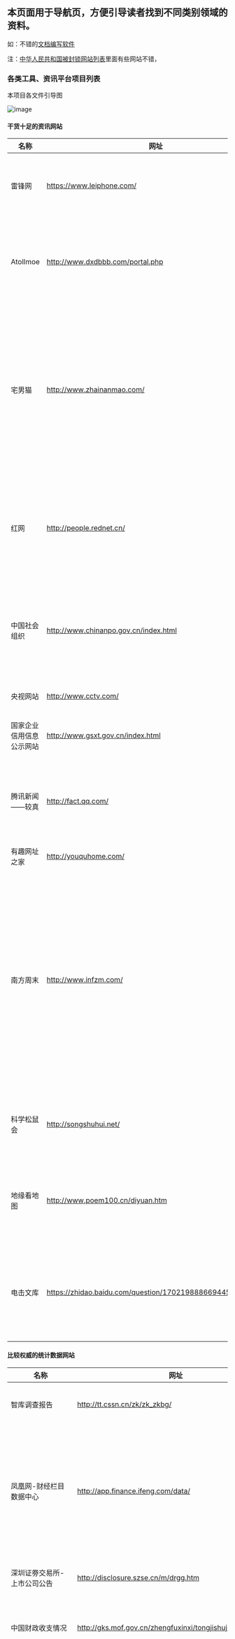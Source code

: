## 本页面用于导航页，方便引导读者找到不同类别领域的资料。

如：不错的[文档编写软件](https://github.com/misaka10013/front-end-collect/edit/master/rm2.md)

注：[中华人民共和国被封锁网站列表](https://zh.wikipedia.org/wiki/%E4%B8%AD%E5%8D%8E%E4%BA%BA%E6%B0%91%E5%85%B1%E5%92%8C%E5%9B%BD%E8%A2%AB%E5%B0%81%E9%94%81%E7%BD%91%E7%AB%99%E5%88%97%E8%A1%A8)里面有些网站不错，


### 各类工具、资讯平台项目列表

本项目各文件引导图

![image](https://misaka1013.github.io/posts/img/404.jpg)

#### 干货十足的资讯网站
|名称 |网址 | 介绍 | 
| ----- | ----- | ------ |
|雷锋网|https://www.leiphone.com/| 面向于未来技术的资讯网站|
| Atollmoe |http://www.dxdbbb.com/portal.php | 动漫资讯类网站，还有手办测评等。|
| 宅男猫 |http://www.zhainanmao.com/ | 老司机资讯网站，站着建立的关于18禁影片写真等等资讯分享平台。|
|红网|http://people.rednet.cn/| 红网，国内比较权威的政治法律新闻网站|
| 中国社会组织 | http://www.chinanpo.gov.cn/index.html | 用于查询社会组织的相关信息与合法性。 |
|央视网站 | http://www.cctv.com/ | 权威资讯网站 |
| 国家企业信用信息公示网站 | http://www.gsxt.gov.cn/index.html | 查询企业信息必备 |
| 腾讯新闻——较真 | http://fact.qq.com/ | 真的较真的资讯栏目，拒绝谣言。 |
| 有趣网址之家 | http://youquhome.com/ | 如题 |
|南方周末| http://www.infzm.com/ | 关于国内的新闻与资讯较多，但我对其印象欠佳，有些言论过于偏颇了，有些反民族色彩。 |
|科学松鼠会 |http://songshuhui.net/| 丰富的科技知识文章网站。 |
| 地缘看地图 |http://www.poem100.cn/diyuan.htm| 值得一看到从地图分析历史与实事。 |
| 电击文库 | https://zhidao.baidu.com/question/1702198886694451060.html | 著名轻小说文库，可以看原版日文小说。 |


#### 比较权威的统计数据网站
|名称 |网址 | 介绍 | 
| ----- | ----- | ------ |
| 智库调查报告 | http://tt.cssn.cn/zk/zk_zkbg/ | 智库，国家权威调查数据 |
凤凰网-财经栏目数据中心|http://app.finance.ifeng.com/data/| 可以很方便的查询到很多金融数据，包括利率、汇率等等（时效性是隔一天）|
| 深圳证劵交易所-上市公司公告 |http://disclosure.szse.cn/m/drgg.htm | 上市企业重要的信息发布。|
| 中国财政收支情况 |http://gks.mof.gov.cn/zhengfuxinxi/tongjishuju/ | 中国财政部的统计数据（月更新）|
|Monthly Bulletin of Statistics Online|https://unstats.un.org/unsd/mbs/app/DataSearchTable.aspx| 数据来源于各个国家的统计局和组织，收集了近十年各国矿石、燃料、工业、建筑、人口等多方面的资料。|
| 世界银行数据| https://data.worldbank.org.cn/indicator| 农业、气候、健康等都有。|
| 中央情报局数据| https://www.cia.gov/library/publications/the-world-factbook/| 还涉及地理、人口、社会、交通、军事等。|
| IPUMS| https://www.ipums.org/| 数据普查网站，包括人口、地理、生活等等。|
| ICPSR| http://www.icpsr.umich.edu/icpsrweb/ICPSR/| 社会科学的大部分数据都在这。|
| Federal Reserve Economic Data| https://fred.stlouisfed.org/| 大名鼎鼎的FRED，搜索引擎很强大会给出数据的人气指数，基本上我的日志图表都是在这个库里面查询的。|
| tradingeconomics| https://tradingeconomics.com/| 更加简明的图示数据 |
| 网站数据分析| http://webdataanalysis.net/| 通过网站分析与数据分析实现网站优化|
| 网站分析在中国| http://www.chinawebanalytics.cn/| 数据驱动的互联网营销运营|
| 牛逼的中国地理资料 | https://link.zhihu.com/?target=http%3A//worldmap.harvard.edu/chinamap/ |  内容非常丰富，很多数据都用地图展示出来，但是是英文的。|


#### 专业博客

专业性、技术性的博客

###### 中文博客
|名称 |网址 | 评价 | 
| ----- | ----- | ------ |
|月光博客|http://www.williamlong.info/| 国内知名的资讯博客|
|静默虚空| http://www.cnblogs.com/jingmoxukong/| 一个技术性的博客，博主有大量技术性的随笔文章，其博客的页面效果令我很是好奇。|
| 阮一峰的网络日志 | http://www.ruanyifeng.com/blog/ | 博客大牛 |
| 刘未鹏  Mind Hacks | http://mindhacks.cn/ | 也是博客大牛，很多关于思维探寻的文章。 |
|学而时嘻之 | https://www.geekonomics10000.com/ |  用理工思维看待一切|


###### 国外博客
|名称 |网址 | 评价 | 
| ----- | ----- | ------ |
测试|[Smashing Magazine](http://www.smashingmagazine.com/)|★★★★★|


###### 企业官方博客

|名称 |公司 | 部门|活跃度 | 简介|微博|
| ----- | ----- | ------ | ------ |-----|-----|
| [ISUX 社交用户体验设计](http://isux.tencent.com/) | 腾讯 |  ISUX| ★★★★☆|负责腾讯的社交网络相关产品的用户体验设计与研究。|#|
| [腾讯 CDC](http://cdc.tencent.com/) | 腾讯 |  CDC| ★★★★☆| 简介 |#|
| [腾讯Web前端 Alloy 团队 Blog](http://www.alloyteam.com/) | 腾讯 | SNG| ★★★★☆|主要负责手机QQ、QQ互联、腾讯Q+、WebQQ项目的团队。 |[alloyteam](http://weibo.com/alloyteam)|
| [TID-财付通设计中心](http://tid.tenpay.com/) | 腾讯 |  TID| ★★★★☆|简介 |#|
| [腾讯MXD移动互联网设计中心](http://mxd.tencent.com/) | 腾讯 |  MXD| ★★★★☆|简介 |[@腾讯MXD](http://e.t.qq.com/tencent_mxd)|
| [人人网FED Team](http://tid.tenpay.com/) | 人人网 |   FED| ★★★★☆|简介 |#|
| [微博UDC](http://udc.weibo.com/) | 新浪 |   UDC| ★★★★☆|简介 |[@微博UDC设计中心](http://weibo.com/sudc)|
| [新浪UED](http://ued.sina.com.cn/) | 新浪 |   UED| ★★★★☆|简介 |[#](http://weibo.com/sudc)|
| [网易用户体验设计中心](http://uedc.163.com/) | 网易 |   UED| ★★★★☆|简介 |[#](http://weibo.com/sudc)|
| [阿里巴巴（中国站）用户体验设计部博客](http://www.aliued.cn/) | 阿里巴巴 |   UED| ★★★★☆|简介 |[@Alibaba-UED](http://weibo.com/aliued)|
| [携程UED-携程旅行前端开发团队](http://ued.ctrip.com/blog/) | 携程网 |   UED| ★★★☆☆|携程UED,携程前端开发团队,UED,Javascript,重构,ux|#|
| [百度FEX](http://fex.baidu.com/) | 百度 |   FEX| ★★★★☆| 百度前端团队Blog,关注前端技术，还更重视全端及全栈的能力。|#|


#### 社区性网站

|名称 |地址 |介绍 |
|-----|-----|------|
|V2EX|http://v2ex.com/|小众活跃社区|
|Ruby|http://ruby-china.org/|同 V2EX 氛围类似，不局限于Ruby|
|Node.js 中文社区|http://cnodejs.org/|Node.js 国内最活跃的社区|
|Code Wall|https://coderwall.com/|国外技术社区|
| 果壳网 |  https://www.guokr.com/ | 技术科技论坛 |

#### 工具型网站
|名称|地址|介绍|
|-----|-----|-----|
|金数据|https://jinshuju.net/| 可以很轻松的制定访问调查表单等进行调研和回馈信息的统计，还可以定制在线考试，抽奖等平台。其中很多表单模版很值得学习。|
|飞猫云|http://www.feemoo.com/ |小众的付费云，但是不受监控管制，分享资源更多。 |
|喵pass次元领域 |http://www.nyapass.com/ |vpn类论坛，提供低价格的翻墙渠道流量，供访问日本dmm等游戏网站，也有游戏玩家分享和讨论攻略。|
|程序流程图在线绘制 | https://processon.com/ | 极其方便的程序流程绘制网站|
| 360度旅游图片 | http://www.airpano.com/ | 十分棒的风景网站。 |
| Pixel Map Generator | https://pixelmap.amcharts.com/ | 地图图片生成器，适合做与图片相关的数据分析使用 |
| uzer.me云端计算机 | https://uzer.me/ | 可部署ps、ae等各种大型软件，但是对网络要求较高。 |
| 在线平面设计软件 | https://www.chuangkit.com/ | 制作各种图表可用，比如公众号封面、书籍封面、ppt、宣传单等等。 |
| 图说 | http://tushuo.baidu.com/ |  百度专业的制作图表的网页，最重要的特征，可以输出为H5格式，即html源代码。|
| 在线图表制作网站 | https://infogram.com/ | 丰富的制作图表网站 |
| 『MAKA』免费H5页面  | http://maka.im/ | 可在线生成h5的图表，在网页上面写东西填图的时候很适合。 |
|  smallpdf | https://smallpdf.com/cn | 在线文档格式转换|
| 公邮 |https://ourmail.cn/ | 用于组织、社团等公共邮箱，非常方便实用。|
| | https://x.threatbook.cn/ | 用于搜索ip指向的域名，域名指向的ip以及域名注册的人，其还拥有那些内容等等。|
| 大数据搜索 | http://www.chongbuluo.com/ | 各种搜索工具的集合 |
| 在线工具 | http://tool.oschina.net/ | 在线小工具页面。  |
|计算机练题网站| http://www.lintcode.com/ | 不错的计算机刷题练题网站 |
|国外计算机练题网站| http://www.lintcode.com/ | 比较火的计算机刷题练题网站 |


#### 资源型网站
|名称|地址|介绍|
|-----|-----|-----|
|COSER suki |http://cosersuki.me/ | 一个cos写真作分享网站，还行，不用什么积分什么的，纯分享。|
|STILETTO乐园 |http://stly2.com/ |写真资源网站，也有coser写真之类的，但有会员制。 |
| 阿里巴巴矢量图标素材库| http://www.iconfont.cn/home/index?spm=a313x.7781069.1998910419.2 | 图标种类多且全 |
| Icons8 | https://icons8.com/ |同上，强大的图标资源网站，还提供离线客户端哦 |
| FindSounds | http://www.findsounds.com/typesChinese.html | 快捷的音乐素材下载网站 |
|异次元软件| https://www.iplaysoft.com/| 丰富的软件平台。|


#### 大型资料网站
|名称|地址|介绍|
|世界图书馆worldcat| https://www.worldcat.org/ | 世界上许多图书馆共享其书籍的平台。注意，该网站在墙外。我搜了一转，除了中文轻小说没搜索到基本都搜索得到。|


#### 书籍
内容太多，请看这里。
[小孩子不要看哦](https://github.com/misaka10013/front-end-collect/edit/master/Hshu.md)


#### 组织或团体



#### Hのこと
[小孩子不要看哦](https://github.com/misaka10013/front-end-collect/edit/master/H.md)
